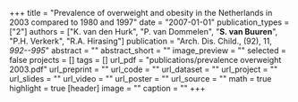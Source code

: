 +++
title = "Prevalence of overweight and obesity in the Netherlands in 2003 compared to 1980 and 1997"
date = "2007-01-01"
publication_types = ["2"]
authors = ["K. van den Hurk", "P. van Dommelen", "**S. van Buuren**", "P.H. Verkerk", "R.A. Hirasing"]
publication = "Arch. Dis. Child., (92), 11, _992--995_"
abstract = ""
abstract_short = ""
image_preview = ""
selected = false
projects = []
tags = []
url_pdf = "publications/prevalence overweight 2003.pdf"
url_preprint = ""
url_code = ""
url_dataset = ""
url_project = ""
url_slides = ""
url_video = ""
url_poster = ""
url_source = ""
math = true
highlight = true
[header]
image = ""
caption = ""
+++
